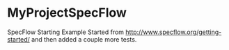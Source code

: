 # MyProjectSpecFlow
SpecFlow Starting Example
Started from http://www.specflow.org/getting-started/ and then added a couple more tests.
